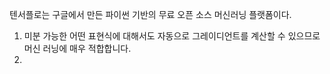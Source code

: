 텐서플로는 구글에서 만든 파이썬 기반의 무료 오픈 소스 머신러닝 플랫폼이다. 
1. 미분 가능한 어떤 표현식에 대해서도 자동으로 그레이디언트를 계산할 수 있으므로 머신 러닝에 매우 적합합니다.
2. 
